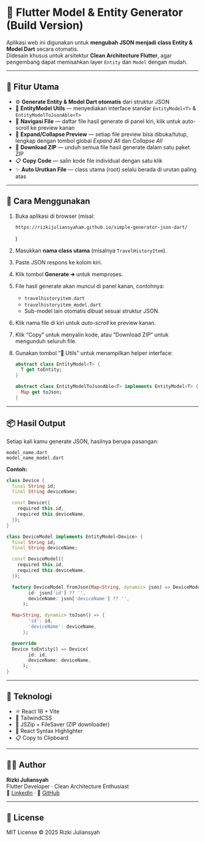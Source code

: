 # 🧩 Flutter Model & Entity Generator (Build Version)

Aplikasi web ini digunakan untuk **mengubah JSON menjadi class Entity & Model Dart** secara otomatis.  
Didesain khusus untuk arsitektur **Clean Architecture Flutter**, agar pengembang dapat memisahkan layer `Entity` dan `Model` dengan mudah.

---

## 🚀 Fitur Utama

- ⚙️ **Generate Entity & Model Dart otomatis** dari struktur JSON
- 🧩 **EntityModel Utils** — menyediakan interface standar `EntityModel<T>` & `EntityModelToJsonAble<T>`
- 🧭 **Navigasi File** — daftar file hasil generate di panel kiri, klik untuk auto-scroll ke preview kanan
- 🔽 **Expand/Collapse Preview** — setiap file preview bisa dibuka/tutup, lengkap dengan tombol global *Expand All* dan *Collapse All*
- 💾 **Download ZIP** — unduh semua file hasil generate dalam satu paket ZIP
- 📋 **Copy Code** — salin kode file individual dengan satu klik
- ✨ **Auto Urutkan File** — class utama (root) selalu berada di urutan paling atas

---

## 🧩 Cara Menggunakan

1. Buka aplikasi di browser (misal:  
   ```
   https://rizkijuliansyaham.github.io/simple-generator-json-dart/
   ```
   )

2. Masukkan **nama class utama** (misalnya `TravelHistoryItem`).

3. Paste JSON respons ke kolom kiri.

4. Klik tombol **Generate ➜** untuk memproses.

5. File hasil generate akan muncul di panel kanan, contohnya:
   - `travelhistoryitem.dart`
   - `travelhistoryitem_model.dart`
   - Sub-model lain otomatis dibuat sesuai struktur JSON.

6. Klik nama file di kiri untuk *auto-scroll* ke preview kanan.

7. Klik “Copy” untuk menyalin kode, atau “Download ZIP” untuk mengunduh seluruh file.

8. Gunakan tombol “🧩 Utils” untuk menampilkan helper interface:
   ```dart
   abstract class EntityModel<T> {
     T get toEntity;
   }

   abstract class EntityModelToJsonAble<T> implements EntityModel<T> {
     Map get toJson;
   }
   ```

---

## 📦 Hasil Output

Setiap kali kamu generate JSON, hasilnya berupa pasangan:
```
model_name.dart
model_name_model.dart
```

**Contoh:**
```dart
class Device {
  final String id;
  final String deviceName;

  const Device({
    required this.id,
    required this.deviceName,
  });
}
```

```dart
class DeviceModel implements EntityModel<Device> {
  final String id;
  final String deviceName;

  const DeviceModel({
    required this.id,
    required this.deviceName,
  });

  factory DeviceModel.fromJson(Map<String, dynamic> json) => DeviceModel(
        id: json['id'] ?? '',
        deviceName: json['deviceName'] ?? '',
      );

  Map<String, dynamic> toJson() => {
        'id': id,
        'deviceName': deviceName,
      };

  @override
  Device toEntity() => Device(
        id: id,
        deviceName: deviceName,
      );
}
```

---

## 🧰 Teknologi

- ⚛️ React 18 + Vite  
- 🎨 TailwindCSS  
- 🧠 JSZip + FileSaver (ZIP downloader)  
- 🌈 React Syntax Highlighter  
- 📋 Copy to Clipboard  

---

## 👨‍💻 Author

**Rizki Juliansyah**  
Flutter Developer · Clean Architecture Enthusiast  
💼 [LinkedIn](https://www.linkedin.com/in/rizkijuliansyah) · 🧠 [GitHub](https://github.com/rizkijuliansyah)

---

## 🪪 License
MIT License © 2025 Rizki Juliansyah
